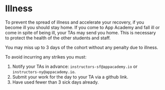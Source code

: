 # Illness

To prevent the spread of illness and accelerate your recovery, if you become ill
you should stay home. If you come to App Academy and fall ill or come in spite
of being ill, your TAs may send you home. This is necessary to protect the
health of the other students and staff.

You may miss up to 3 days of the cohort without any penalty due to illness.

To avoid incurring any strikes you must:

1. Notify your TAs in advance: `instructors-sf@appacademy.io` or
  `instructors-ny@appacademy.io`.
1. Submit your work for the day to your TA via a github link.
1. Have used fewer than 3 sick days already.
